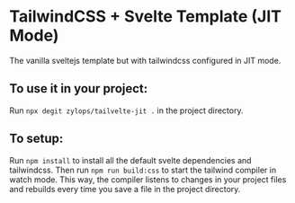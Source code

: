 # TailwindCSS + Svelte Template (JIT Mode)

The vanilla sveltejs template but with tailwindcss configured in JIT mode.

## To use it in your project:

Run `npx degit zylops/tailvelte-jit .` in the project directory.

## To setup:

Run `npm install` to install all the default svelte dependencies and tailwindcss. Then run `npm run build:css` to start the tailwind compiler in watch mode. This way, the compiler listens to changes in your project files and rebuilds every time you save a file in the project directory.